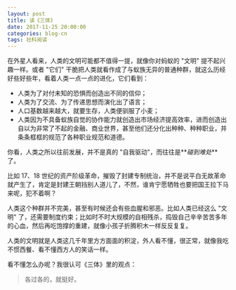 ```yaml
---
layout: post
title: 读《三体》
date: 2017-11-25 20:00:00
categories: blog-cn
tags: 社科阅读
--- 
```


在外星人看来，人类的文明可能都不值得一提，就像你对蚂蚁的 "文明" 提不起兴趣一样。或者 "它们" 干脆把人类就看作成了与蚁族无异的普通种群，就这么历经好些好些年，看着人类一点一点的进化，它们看到：

- 人类为了对付未知的恐惧而创造出不同的信仰；
- 人类为了交流、为了传递思想而演化出了语言；
- 人口基数越来越大，就要生存，人类便驯服了小麦；
- 人类因为不具备蚁族自觉的协作能力就创造出市场经济提高效率，进而创造出自以为非常了不起的金融、商业世界，甚至他们还分化出种种、种种职业，并条条框框的规范了各种职业规范和道德。

你看，人类之所以往前发展，并不是真的 "自我驱动"，而往往是**_碰到难处_**了。

比如 17、18 世纪的资产阶级革命，摧毁了封建专制统治，并不是说平白无故革命就产生了，肯定是封建王朝挡别人道儿了，不然，谁肯宁愿牺牲也要把国王拉下马来呢，犯不着啊？

人类这个种群并不完美，甚至有时候还会有些血腥和邪恶。比如人类已经这么 "文明" 了，还需要制度约束；比如时不时大规模的自相残杀，捣毁自己辛辛苦苦多年的心血，然后再吃饱撑的重建，就像小孩子折腾积木一样反反复复。

人类的文明就是人类这几千年里方方面面的积淀，外人看不懂，很正常，就像我吃不惯西餐、看不懂西方人的笑话一样。

看不懂怎么办呢？我很认可《三体》里的观点：

> 各过各的，就挺好。


